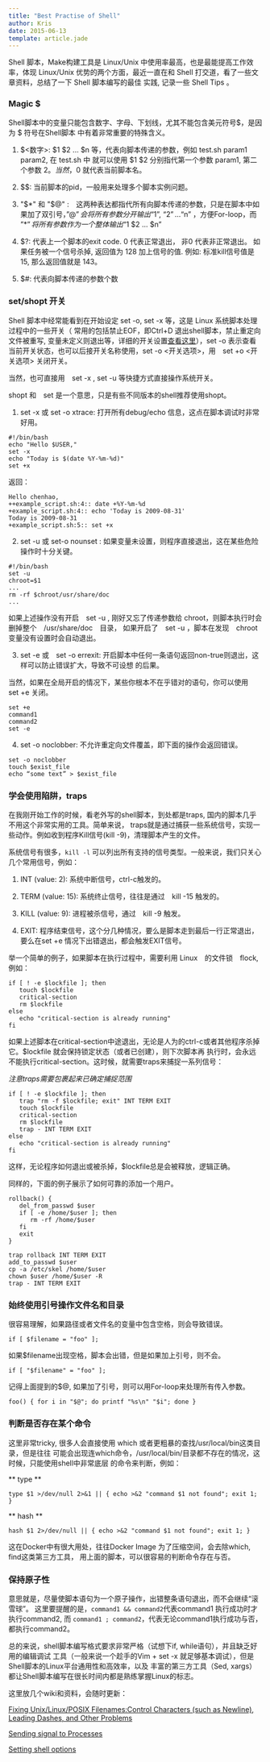 ```yaml
---
title: "Best Practise of Shell"
author: Kris
date: 2015-06-13
template: article.jade
---
```


Shell 脚本，Make构建工具是 Linux/Unix 中使用率最高，也是最能提高工作效率，体现 Linux/Unix 
优势的两个方面，最近一直在和 Shell 打交道，看了一些文章资料，总结了一下 Shell 脚本编写的最佳
实践, 记录一些 Shell Tips 。<span class="more"></span>

### Magic $

Shell脚本中的变量只能包含数字、字母、下划线，尤其不能包含美元符号$，是因为 $ 符号在Shell脚本
中有着非常重要的特殊含义。

1. $<数字>: $1 $2 ... $n 等，代表向脚本传递的参数，例如 test.sh param1 param2, 在 test.sh 中
就可以使用 $1 $2 分别指代第一个参数 param1, 第二个参数 $2。当然，$0 就代表当前脚本名。

2. $$: 当前脚本的pid，一般用来处理多个脚本实例问题。

3. "$*" 和 "$@" :　这两种表达都指代所有向脚本传递的参数，只是在脚本中如果加了双引号，”$@” 会
将所有参数分开输出“$1”, “$2” ... “$n” ，方便For-loop，而 ”$*” 将所有参数作为一个整体输出 “$1
$2 ... $n”

4. $?: 代表上一个脚本的exit code. 0 代表正常退出， 非0 代表非正常退出。
如果任务被一个信号杀掉, 返回值为 128 加上信号的值. 例如: 标准kill信号值是 15, 那么返回值就是 143。

5. $#: 代表向脚本传递的参数个数

### set/shopt 开关

Shell 脚本中经常能看到在开始设定 set -o, set -x 等，这是 Linux 系统脚本处理过程中的一些开关（
常用的包括禁止EOF，即Ctrl+D 退出shell脚本，禁止重定向文件被重写, 变量未定义则退出等，详细的开关设置[查看这里](http://baidu.com)），set -o
表示查看当前开关状态，也可以后接开关名称使用，set -o <开关选项>，用　set +o <开关选项> 关闭开关。

当然，也可直接用　set -x , set -u 等快捷方式直接操作系统开关。

shopt 和　set 是一个意思，只是有些不同版本的shell推荐使用shopt。

1. set -x 或 set -o xtrace: 打开所有debug/echo 信息，这点在脚本调试时非常好用。

```
#!/bin/bash
echo "Hello $USER,"
set -x
echo "Today is $(date %Y-%m-%d)"
set +x
```
返回：

```
Hello chenhao,
++example_script.sh:4:: date +%Y-%m-%d
+example_script.sh:4:: echo 'Today is 2009-08-31'
Today is 2009-08-31
+example_script.sh:5:: set +x
```

2. set -u 或 set-o nounset : 如果变量未设置，则程序直接退出，这在某些危险操作时十分关键。

```
#!/bin/bash
set -u
chroot=$1
...
rm -rf $chroot/usr/share/doc
...
```

如果上述操作没有开启　set -u , 刚好又忘了传递参数给 chroot，则脚本执行时会删掉整个　/usr/share/doc　目录，
如果开启了　set -u ，脚本在发现　chroot 变量没有设置时会自动退出。

3. set -e 或　set -o errexit: 开启脚本中任何一条语句返回non-true则退出，这样可以防止错误扩大，导致不可设想
的后果。

当然，如果在全局开启的情况下，某些你根本不在乎错对的语句，你可以使用　set +e 关闭。

```
set +e
command1
command2
set -e
```

4. set -o noclobber: 不允许重定向文件覆盖，即下面的操作会返回错误。

```
set -o noclobber
touch $exist_file
echo “some text” > $exist_file
```

### 学会使用陷阱，traps

在我刚开始工作的时候，看老外写的shell脚本，到处都是traps, 国内的脚本几乎不用这个非常实用的工具。简单来说，
traps就是通过捕获一些系统信号，实现一些动作。例如收到程序Kill信号(kill -9)，清理脚本产生的文件。

系统信号有很多，`kill -l` 可以列出所有支持的信号类型。一般来说，我们只关心几个常用信号，例如：

1. INT (value: 2): 系统中断信号，ctrl-c触发的。

2. TERM (value: 15): 系统终止信号，往往是通过　kill -15 <PID> 触发的。

3. KILL (value: 9): 进程被杀信号，通过　kill -9 <PID> 触发。

4. EXIT: 程序结束信号，这个分几种情况，要么是脚本走到最后一行正常退出，要么在set +e 情况下出错退出，都会触发EXIT信号。

举一个简单的例子，如果脚本在执行过程中，需要利用 Linux　的文件锁　flock, 例如：

```
if [ ! -e $lockfile ]; then
   touch $lockfile
   critical-section
   rm $lockfile
else
   echo "critical-section is already running"
fi
```

如果上述脚本在critical-section中途退出，无论是人为的ctrl-c或者其他程序杀掉它。$lockfile 就会保持锁定状态（或者已创建），则下次脚本再
执行时，会永远不能执行critical-section。这时候，就需要traps来捕捉一系列信号：

*注意traps需要包裹起来已确定捕捉范围*

```
if [ ! -e $lockfile ]; then
   trap "rm -f $lockfile; exit" INT TERM EXIT
   touch $lockfile
   critical-section
   rm $lockfile
   trap - INT TERM EXIT
else
   echo "critical-section is already running"
fi
```

这样，无论程序如何退出或被杀掉，$lockfile总是会被释放，逻辑正确。

同样的，下面的例子展示了如何可靠的添加一个用户。

```
rollback() {
   del_from_passwd $user
   if [ -e /home/$user ]; then
      rm -rf /home/$user
   fi
   exit
}

trap rollback INT TERM EXIT
add_to_passwd $user
cp -a /etc/skel /home/$user
chown $user /home/$user -R
trap - INT TERM EXIT
```

### 始终使用引号操作文件名和目录

很容易理解，如果路径或者文件名的变量中包含空格，则会导致错误。

```
if [ $filename = "foo" ];
```
如果$filename出现空格，脚本会出错，但是如果加上引号，则不会。

```
if [ "$filename" = "foo" ];
```

记得上面提到的$@, 如果加了引号，则可以用For-loop来处理所有传入参数。

```
foo() { for i in "$@"; do printf "%s\n" "$i"; done }
```

### 判断是否存在某个命令

这里非常tricky, 很多人会直接使用 which 或者更粗暴的查找/usr/local/bin这类目录，但是往往
可能会出现连which命令，/usr/local/bin/目录都不存在的情况，这时候，只能使用shell中非常底层
的命令来判断，例如：

** type **
```
type $1 >/dev/null 2>&1 || { echo >&2 "command $1 not found"; exit 1; }
```

** hash **
```
hash $1 2>/dev/null || { echo >&2 "command $1 not found"; exit 1; }
```

这在Docker中有很大用处，往往Docker Image 为了压缩空间，会去除which, find这类第三方工具，
用上面的脚本，可以很容易的判断命令存在与否。

### 保持原子性

意思就是，尽量使脚本语句为一个原子操作，出错整条语句退出，而不会继续“滚雪球”。
这里要提醒的是，`command1 && command2`代表command1 执行成功时才执行command2, 而
`command1 ; command2`，代表无论command1执行成功与否，都执行command2。


总的来说，shell脚本编写格式要求非常严格（试想下if, while语句），并且缺乏好用的编辑调试
工具（一般来说一个趁手的Vim + set -x 就足够基本调试），但是Shell脚本的Linux平台通用性和高效率，以及
丰富的第三方工具（Sed, xargs）都让Shell脚本编写在很长时间内都是熟练掌握Linux的标志。


这里放几个wiki和资料，会随时更新：

[Fixing Unix/Linux/POSIX Filenames:Control Characters (such as Newline), Leading Dashes, and Other Problems](http://www.dwheeler.com/essays/fixing-unix-linux-filenames.html)

[Sending signal to Processes](http://bash.cyberciti.biz/guide/Sending_signal_to_Processes)

[Setting shell options](http://bash.cyberciti.biz/guide/Setting_shell_options)

